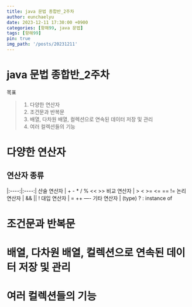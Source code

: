 ```yaml
---
title: java 문법 종합반_2주차
author: eunchaelyu
date: 2023-12-11 17:30:00 +0900
categories: [항해99, java 문법]
tags: [항해99]
pin: true
img_path: '/posts/20231211'
---
```


# java 문법 종합반_2주차    
  목표
> 1. 다양한 연산자 
> 2. 조건문과 반복문
> 3. 배열, 다차원 배열, 컬렉션으로 연속된 데이터 저장 및 관리
> 4. 여러 컬렉션들의 기능

# 다양한 연산자 
## 연산자 종류
|:----:|:----:|
산술 연산자 | + - * / % << >>
비교 연산자 | > < >= <= == !=
논리 연산자 | && || !
대입 연산자 | = ++ —-
기타 연산자 | (type) ? :  instance of

# 조건문과 반복문


# 배열, 다차원 배열, 컬렉션으로 연속된 데이터 저장 및 관리


# 여러 컬렉션들의 기능 
